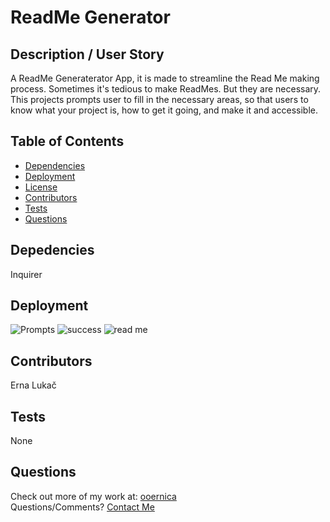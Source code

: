 # ReadMe Generator

## Description / User Story
A ReadMe Generaterator App, it is made to streamline the Read Me making process. 
Sometimes it's tedious to make ReadMes. But they are necessary. 
This projects prompts user to fill in the necessary areas, 
so that users to know what your project is, how to get it
going, and make it and accessible.
    
## Table of Contents
- [Dependencies](#Dependencies)
- [Deployment](#Deployment)
- [License](#License)
- [Contributors](#Contributors)
- [Tests](#Tests)
- [Questions](#Questions)
    
## Depedencies
Inquirer
          
## Deployment
![Prompts](https://user-images.githubusercontent.com/91104984/158043045-3cfaf0b6-6c72-4201-bf20-50f50578657a.png)
![success](https://user-images.githubusercontent.com/91104984/158043050-be2591d4-d85a-44a3-bca7-28189dd30925.png)
![read me](https://user-images.githubusercontent.com/91104984/158043060-dddd5bcd-b333-4306-87ab-223c98ffcad4.png)
       
## Contributors
Erna Lukač
    
## Tests
None
    
## Questions
Check out more of my work at: [ooernica](https://www.github.com/ooernica)  
Questions/Comments? [Contact Me](mailto:e.lukac@outlook.com)
